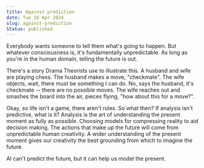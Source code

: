 ```yaml
---
title: Against prediction
date: Tue 16 Apr 2024
slug: against-prediction
Status: published
---
```


Everybody wants someone to tell them what's going to happen. But whatever consciousness is, it's fundamentally unpredictable. As long as you're in the human domain, telling the future is out.

There's a story Drama Theorists use to illustrate this. A husband and wife are playing chess. The husband makes a move, "checkmate". The wife objects, wait, there must be something I can do. No, says the husband, it's checkmate -- there are no possible moves. The wife reaches out and smashes the board into the air, pieces flying, "how about this for a move?".

Okay, so life isn't a game, there aren't rules. So what then? If analysis isn't predictive, what is it? Analysis is the art of understanding the present moment as fully as possible. Choosing models for compressing reality to aid decision making. The actions that make up the future will come from unpredictable human creativity. A wider understanding of the present moment gives our creativity the best grounding from which to imagine the future.

AI can't predict the future, but it can help us model the present.
